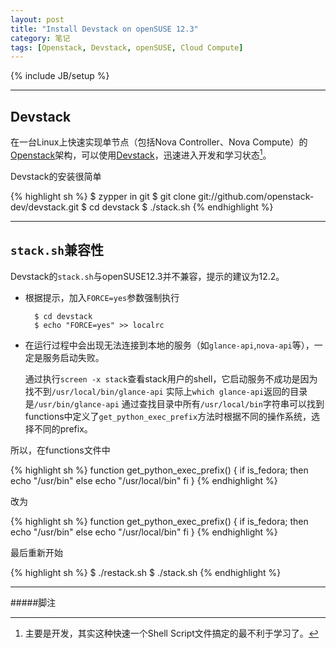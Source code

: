 ```yaml
---
layout: post
title: "Install Devstack on openSUSE 12.3"
category: 笔记
tags: [Openstack, Devstack, openSUSE, Cloud Compute]
---
```

{% include JB/setup %}

---

## Devstack

在一台Linux上快速实现单节点（包括Nova Controller、Nova Compute）的[Openstack][]架构，可以使用[Devstack][]，迅速进入开发和学习状态[^1]。

Devstack的安装很简单

{% highlight sh %}
$ zypper in git
$ git clone git://github.com/openstack-dev/devstack.git
$ cd devstack
$ ./stack.sh
{% endhighlight %}

---

## `stack.sh`兼容性

Devstack的`stack.sh`与openSUSE12.3并不兼容，提示的建议为12.2。

- 根据提示，加入`FORCE=yes`参数强制执行

		$ cd devstack
		$ echo "FORCE=yes" >> localrc

- 在运行过程中会出现无法连接到本地的服务（如`glance-api`,`nova-api`等），一定是服务启动失败。

	通过执行`screen -x stack`查看stack用户的shell，它启动服务不成功是因为找不到`/usr/local/bin/glance-api`
	实际上`which glance-api`返回的目录是`/usr/bin/glance-api`
	通过查找目录中所有`/usr/local/bin`字符串可以找到functions中定义了`get_python_exec_prefix`方法时根据不同的操作系统，选择不同的prefix。

所以，在functions文件中

{% highlight sh %}
function get_python_exec_prefix() {
    if is_fedora; then
        echo "/usr/bin"
    else
        echo "/usr/local/bin"
    fi
}
{% endhighlight %}

改为

{% highlight sh %}
function get_python_exec_prefix() {
    if is_fedora; then
        echo "/usr/bin"
    else
        echo "/usr/local/bin"
    fi
}
{% endhighlight %}

最后重新开始

{% highlight sh %}
$ ./restack.sh
$ ./stack.sh
{% endhighlight %}

---

#####脚注

[^1]: 主要是开发，其实这种快速一个Shell Script文件搞定的最不利于学习了。

[Openstack]: http://openstack.org
[Devstack]: http://devstack.org

